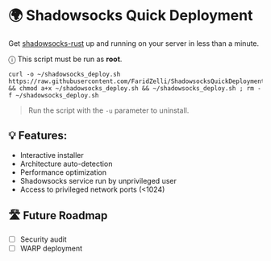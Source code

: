 # 🌍 Shadowsocks Quick Deployment
Get [shadowsocks-rust](https://github.com/shadowsocks/shadowsocks-rust) up and running on your server in less than a minute.
   
ⓘ This script must be run as **root**.
   
  ```
  curl -o ~/shadowsocks_deploy.sh https://raw.githubusercontent.com/FaridZelli/ShadowsocksQuickDeployment/refs/heads/main/shadowsocks_deploy.sh && chmod a+x ~/shadowsocks_deploy.sh && ~/shadowsocks_deploy.sh ; rm -f ~/shadowsocks_deploy.sh
  ```
> Run the script with the `-u` parameter to uninstall.

## 💡 Features:
- Interactive installer
- Architecture auto-detection
- Performance optimization
- Shadowsocks service run by unprivileged user
- Access to privileged network ports (<1024)

## 🛣️ Future Roadmap
- [ ] Security audit
- [ ] WARP deployment
